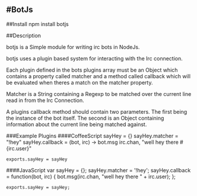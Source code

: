 #BotJs
----------------------------------------------------

##Install
    npm install botjs

##Description

botjs is a Simple module for writing irc bots in NodeJs.

botjs uses a plugin based system for interacting with the Irc connection. 

Each plugin defined in the bots plugins array must be an Object which contains a property called matcher and a method called callback which will be evaluated when theres a match on the matcher property. 

Matcher is a String containing a Regexp to be matched over the current line read in from the Irc Connection.

A plugins callback method should contain two parameters. The first being the instance of the bot itself. The second is an Object containing information about the current line being matched against.

###Example Plugins
####CoffeeScript
    sayHey = {}
    sayHey.matcher = "!hey"
    sayHey.callback = (bot, irc) ->
      bot.msg irc.chan, "well hey there #{irc.user}"

    exports.sayHey = sayHey

####JavaScript
    var sayHey = {};
    sayHey.matcher = '!hey';
    sayHey.callback = function(bot, irc) {
      bot.msg(irc.chan, "well hey there " + irc.user);
    };

    exports.sayHey = sayHey;